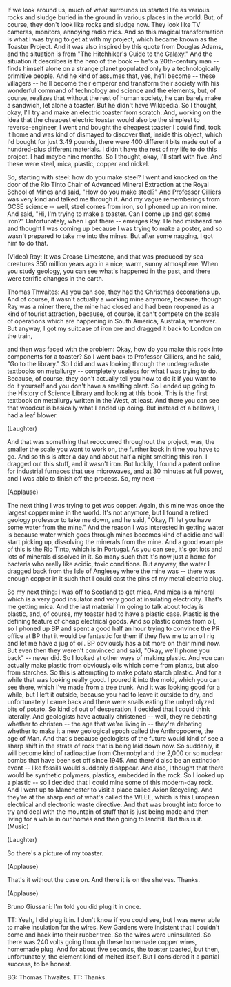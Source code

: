
If we look around us,
much of what surrounds us
started life as various rocks and sludge
buried in the ground in various places in the world.
But, of course, they don&#39;t look like rocks and sludge now.
They look like TV cameras, monitors,
annoying radio mics.
And so this magical transformation
is what I was trying to get at with my project,
which became known as the Toaster Project.
And it was also inspired by this quote
from Douglas Adams,
and the situation is from &quot;The Hitchhiker&#39;s Guide to the Galaxy.&quot;
And the situation it describes
is the hero of the book -- he&#39;s a 20th-century man --
finds himself alone on a strange planet
populated only by a technologically primitive people.
And he kind of assumes that, yes,
he&#39;ll become -- these villagers --
he&#39;ll become their emperor
and transform their society
with his wonderful command of technology
and science and the elements,
but, of course, realizes
that without the rest of human society,
he can barely make a sandwich,
let alone a toaster.
But he didn&#39;t have Wikipedia.
So I thought, okay,
I&#39;ll try and make an electric toaster from scratch.
And, working on the idea
that the cheapest electric toaster
would also be the simplest to reverse-engineer,
I went and bought the cheapest toaster I could find,
took it home
and was kind of dismayed to discover
that, inside this object,
which I&#39;d bought for just 3.49 pounds,
there were 400 different bits
made out of a hundred-plus different materials.
I didn&#39;t have the rest of my life to do this project.
I had maybe nine months.
So I thought, okay, I&#39;ll start with five.
And these were steel, mica,
plastic, copper and nickel.

So, starting with steel: how do you make steel?
I went and knocked on the door
of the Rio Tinto Chair
of Advanced Mineral Extraction at the Royal School of Mines
and said, &quot;How do you make steel?&quot;
And Professor Cilliers was very kind
and talked me through it.
And my vague rememberings from GCSE science --
well, steel comes from iron,
so I phoned up an iron mine.
And said, &quot;Hi, I&#39;m trying to make a toaster.
Can I come up and get some iron?&quot;
Unfortunately, when I got there -- emerges Ray.
He had misheard me
and thought I was coming up because I was trying to make a poster,
and so wasn&#39;t prepared to take me into the mines.
But after some nagging, I got him to do that.

(Video) Ray: It was Crease Limestone,
and that was produced
by sea creatures
350 million years ago
in a nice, warm,
sunny atmosphere.
When you study geology,
you can see what&#39;s happened in the past,
and there were terrific changes in the earth.

Thomas Thwaites: As you can see, they had the Christmas decorations up.
And of course, it wasn&#39;t actually a working mine anymore,
because, though Ray was a miner there,
the mine had closed
and had been reopened as a kind of tourist attraction,
because, of course, it can&#39;t compete
on the scale of operations which are happening
in South America, Australia, wherever.
But anyway, I got my suitcase of iron ore
and dragged it back to London on the train,

and then was faced with the problem:
Okay, how do you make this rock
into components for a toaster?
So I went back to Professor Cilliers,
and he said, &quot;Go to the library.&quot;
So I did
and was looking through the undergraduate textbooks on metallurgy --
completely useless for what I was trying to do.
Because, of course, they don&#39;t actually tell you how to do it
if you want to do it yourself and you don&#39;t have a smelting plant.
So I ended up going to the History of Science Library
and looking at this book.
This is the first textbook on metallurgy
written in the West, at least.
And there you can see that woodcut
is basically what I ended up doing.
But instead of a bellows, I had a leaf blower.

(Laughter)

And that was something that reoccurred throughout the project,
was, the smaller the scale you want to work on,
the further back in time you have to go.
And so this is after
a day and about half a night
smelting this iron.
I dragged out this stuff,
and it wasn&#39;t iron.
But luckily,
I found a patent online
for industrial furnaces that use microwaves,
and at 30 minutes at full power,
and I was able to finish off the process.
So, my next --

(Applause)

The next thing I was trying to get was copper.
Again, this mine
was once the largest copper mine in the world.
It&#39;s not anymore,
but I found a retired geology professor
to take me down,
and he said, &quot;Okay, I&#39;ll let you have some water from the mine.&quot;
And the reason I was interested in getting water
is because water which goes through mines
becomes kind of acidic
and will start picking up,
dissolving the minerals from the mine.
And a good example of this is the Rio Tinto,
which is in Portugal.
As you can see, it&#39;s got lots and lots of minerals dissolved in it.
So many such
that it&#39;s now just a home for bacteria
who really like acidic, toxic conditions.
But anyway, the water I dragged back
from the Isle of Anglesey where the mine was --
there was enough copper in it
such that I could cast the pins
of my metal electric plug.

So my next thing: I was off to Scotland
to get mica.
And mica is a mineral
which is a very good insulator
and very good at insulating electricity.
That&#39;s me getting mica.
And the last material I&#39;m going to talk about today is plastic,
and, of course,
my toaster had to have a plastic case.
Plastic is the defining feature
of cheap electrical goods.
And so plastic comes from oil, so I phoned up BP
and spent a good half an hour
trying to convince the PR office at BP
that it would be fantastic for them
if they flew me to an oil rig
and let me have a jug of oil.
BP obviously has a bit more on their mind now.
But even then
they weren&#39;t convinced
and said, &quot;Okay, we&#39;ll phone you back&quot; -- never did.
So I looked at other ways of making plastic.
And you can actually make plastic
from obviously oils which come from plants, but also from starches.
So this is attempting to make
potato starch plastic.
And for a while that was looking really good.
I poured it into the mold, which you can see there,
which I&#39;ve made from a tree trunk.
And it was looking good for a while,
but I left it outside, because you had to leave it outside to dry,
and unfortunately I came back
and there were snails eating the unhydrolyzed bits of potato.
So kind of out of desperation,
I decided that I could think laterally.
And geologists have actually christened --
well, they&#39;re debating whether to christen --
the age that we&#39;re living in --
they&#39;re debating whether to make it a new geological epoch
called the Anthropocene, the age of Man.
And that&#39;s because geologists of the future
would kind of see a sharp shift
in the strata of rock that is being laid down now.
So suddenly, it will become kind of radioactive from Chernobyl
and the 2,000 or so nuclear bombs
that have been set off since 1945.
And there&#39;d also be an extinction event --
like fossils would suddenly disappear.
And also, I thought
that there would be
synthetic polymers,
plastics, embedded in the rock.
So I looked up a plastic --
so I decided that I could mine
some of this modern-day rock.
And I went up to Manchester
to visit a place called Axion Recycling.
And they&#39;re at the sharp end of what&#39;s called the WEEE,
which is this European electrical and electronic waste directive.
And that was brought into force
to try and deal with the mountain of stuff
that is just being made
and then living for a while in our homes
and then going to landfill.
But this is it.
(Music)

(Laughter)

So there&#39;s a picture
of my toaster.

(Applause)

That&#39;s it without the case on.
And there it is on the shelves.
Thanks.

(Applause)


Bruno Giussani: I&#39;m told you did plug it in once.

TT: Yeah, I did plug it in.
I don&#39;t know if you could see,
but I was never able to make insulation for the wires.
Kew Gardens were insistent
that I couldn&#39;t come and hack into their rubber tree.
So the wires were uninsulated.
So there was 240 volts
going through these homemade copper wires,
homemade plug.
And for about five seconds,
the toaster toasted,
but then, unfortunately,
the element kind of melted itself.
But I considered it a partial success, to be honest.

BG: Thomas Thwaites. TT: Thanks.
